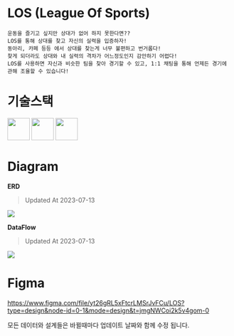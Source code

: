 # LOS (League Of Sports)  

    운동을 즐기고 싶지만 상대가 없어 하지 못한다면??  
    LOS를 통해 상대를 찾고 자신의 실력을 입증하자!  
    동아리, 카페 등등 에서 상대를 찾는게 너무 불편하고 번거롭다!  
    찾게 되더라도 상대와 내 실력의 격차가 어느정도인지 감안하기 어렵다!  
    LOS를 사용하면 자신과 비슷한 팀을 찾아 경기할 수 있고, 1:1 채팅을 통해 언제든 경기에 관해 조율할 수 있습니다!    


# 기술스택  

<img src='https://github.com/rkdalsdl98/los-app/assets/77562358/0e30b99c-5521-45dd-8d78-c69b05521836' width="50" height="50"> <img src='https://cdn.jumpit.co.kr/images/stacks/flutter.png' width="50" height="50"> <img src='https://cdn.jumpit.co.kr/images/stacks/dart.png' width="50" height="50">  

# Diagram  

**ERD**  

> Updated At 2023-07-13  
<img src='https://github.com/rkdalsdl98/los-app/assets/77562358/6de1649e-3354-4ccb-bade-8ef1aeace370'>  

**DataFlow**  

> Updated At 2023-07-13  
<img src='https://github.com/rkdalsdl98/los-app/assets/77562358/97bf2ef6-8834-4274-a719-62e8e31bbc3e' >  

# Figma  

https://www.figma.com/file/yt26gRL5xFtcrLMSrJvFCu/LOS?type=design&node-id=0-1&mode=design&t=jmgNWCoi2k5v4gom-0  

모든 데이터와 설계들은 바뀔때마다 업데이트 날짜와 함께 수정 됩니다.